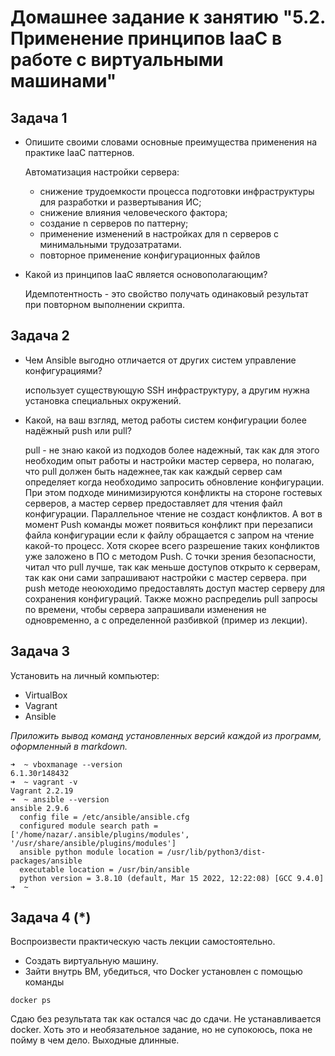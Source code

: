 # Домашнее задание к занятию "5.2. Применение принципов IaaC в работе с виртуальными машинами"

## Задача 1

- Опишите своими словами основные преимущества применения на практике IaaC паттернов.

    Автоматизация настройки сервера: 
  - снижение трудоемкости процесса подготовки инфраструктуры для разработки и развертывания ИС;
  - снижение влияния человеческого фактора;
  - создание n серверов по паттерну;
  - применение изменений в настройках для n серверов с минимальными трудозатратами.
  - повторное применение конфигурационных файлов

- Какой из принципов IaaC является основополагающим?

    Идемпотентность - это свойство получать одинаковый результат при повторном выполнении скрипта.    
    

## Задача 2

- Чем Ansible выгодно отличается от других систем управление конфигурациями?

    использует существующую SSH инфраструктуру, а другим нужна установка специальных окружений.

- Какой, на ваш взгляд, метод работы систем конфигурации более надёжный push или pull?

    pull - не знаю какой из подходов более надежный, так как для этого необходим опыт работы и настройки мастер сервера, 
но полагаю, что pull должен быть надежнее,так как каждый сервер сам определяет когда необходимо запросить обновление конфигурации.
При этом подходе минимизируются конфликты на стороне гостевых серверов, а мастер сервер предоставляет для чтения файл конфигурации.
Параллельное чтение не создаст конфликтов. А вот в момент Push команды может появиться конфликт при перезаписи файла конфигурации если к файлу обращается с запром на чтение какой-то процесс.
Хотя скорее всего разрешение таких конфликтов уже заложено в ПО с методом Push. 
С точки зрения безопасности, читал что pull лучше, так как меньше доступов открыто к серверам, так как они сами запрашивают 
настройки с мастер сервера. при push методе неоюходимо предоставлять доступ мастер серверу для сохранения конфигураций.
Также можно распределиь pull запросы по времени, чтобы сервера запрашивали изменения не одновременно, а с определенной разбивкой (пример из лекции). 

## Задача 3

Установить на личный компьютер:

- VirtualBox
- Vagrant
- Ansible

*Приложить вывод команд установленных версий каждой из программ, оформленный в markdown.*

```commandline
➜  ~ vboxmanage --version
6.1.30r148432
➜  ~ vagrant -v           
Vagrant 2.2.19
➜  ~ ansible --version    
ansible 2.9.6
  config file = /etc/ansible/ansible.cfg
  configured module search path = ['/home/nazar/.ansible/plugins/modules', '/usr/share/ansible/plugins/modules']
  ansible python module location = /usr/lib/python3/dist-packages/ansible
  executable location = /usr/bin/ansible
  python version = 3.8.10 (default, Mar 15 2022, 12:22:08) [GCC 9.4.0]
➜  ~
```

## Задача 4 (*)

Воспроизвести практическую часть лекции самостоятельно.

- Создать виртуальную машину.
- Зайти внутрь ВМ, убедиться, что Docker установлен с помощью команды
```
docker ps
```
Сдаю без результата так как остался час до сдачи.
Не устанавливается docker. Хоть это и необязательное задание, но не супокоюсь, 
пока не пойму в чем дело. Выходные длинные. 

